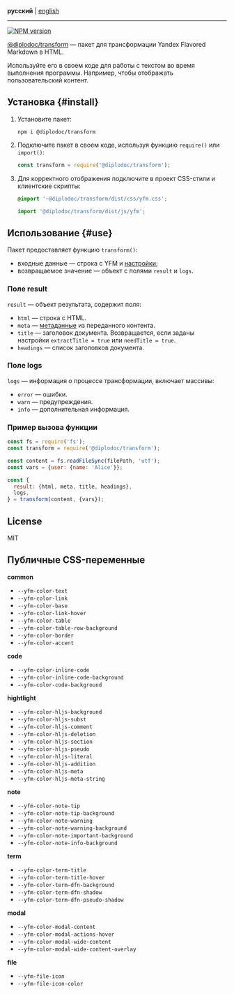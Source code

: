 **русский** | [english](https://github.com/yandex-cloud/yfm-transform/blob/master/README.md)

---

[![NPM version](https://img.shields.io/npm/v/@diplodoc/transform.svg?style=flat)](https://www.npmjs.org/package/@diplodoc/transform)

[@diplodoc/transform](https://www.npmjs.com/package/@diplodoc/transform) — пакет для трансформации Yandex Flavored Markdown в HTML.

Используйте его в своем коде для работы с текстом во время выполнения программы. Например, чтобы отображать пользовательский контент.

## Установка {#install}

1. Установите пакет:

   ```shell
   npm i @diplodoc/transform
   ```

1. Подключите пакет в своем коде, используя функцию `require()` или `import()`:

   ```javascript
   const transform = require('@diplodoc/transform');
   ```

1. Для корректного отображения подключите в проект CSS-стили и клиентские скрипты:

   ```css
   @import '~@diplodoc/transform/dist/css/yfm.css';
   ```

   ```javascript
   import '@diplodoc/transform/dist/js/yfm';
   ```

## Использование {#use}

Пакет предоставляет функцию `transform()`:

- входные данные — строка с YFM и [настройки](settings.md);
- возвращаемое значение — объект с полями `result` и `logs`.

### Поле result

`result` — объект результата, содержит поля:

- `html` — строка с HTML.
- `meta` — [метаданные](../../syntax/meta.md#meta) из переданного контента.
- `title` — заголовок документа. Возвращается, если заданы настройки `extractTitle = true` или `needTitle = true`.
- `headings` — список заголовков документа.

### Поле logs

`logs` — информация о процессе трансформации, включает массивы:

- `error` — ошибки.
- `warn` — предупреждения.
- `info` — дополнительная информация.

### Пример вызова функции

```javascript
const fs = require('fs');
const transform = require('@diplodoc/transform');

const content = fs.readFileSync(filePath, 'utf');
const vars = {user: {name: 'Alice'}};

const {
  result: {html, meta, title, headings},
  logs,
} = transform(content, {vars});
```

## License

MIT

## Публичные CSS-переменные

**common**

- `--yfm-color-text`
- `--yfm-color-link`
- `--yfm-color-base`
- `--yfm-color-link-hover`
- `--yfm-color-table`
- `--yfm-color-table-row-background`
- `--yfm-color-border`
- `--yfm-color-accent`

**code**

- `--yfm-color-inline-code`
- `--yfm-color-inline-code-background`
- `--yfm-color-code-background`

**hightlight**

- `--yfm-color-hljs-background`
- `--yfm-color-hljs-subst`
- `--yfm-color-hljs-comment`
- `--yfm-color-hljs-deletion`
- `--yfm-color-hljs-section`
- `--yfm-color-hljs-pseudo`
- `--yfm-color-hljs-literal`
- `--yfm-color-hljs-addition`
- `--yfm-color-hljs-meta`
- `--yfm-color-hljs-meta-string`

**note**

- `--yfm-color-note-tip`
- `--yfm-color-note-tip-background`
- `--yfm-color-note-warning`
- `--yfm-color-note-warning-background`
- `--yfm-color-note-important-background`
- `--yfm-color-note-info-background`

**term**

- `--yfm-color-term-title`
- `--yfm-color-term-title-hover`
- `--yfm-color-term-dfn-background`
- `--yfm-color-term-dfn-shadow`
- `--yfm-color-term-dfn-pseudo-shadow`

**modal**

- `--yfm-color-modal-content`
- `--yfm-color-modal-actions-hover`
- `--yfm-color-modal-wide-content`
- `--yfm-color-modal-wide-content-overlay`

**file**

- `--yfm-file-icon`
- `--yfm-file-icon-color`
